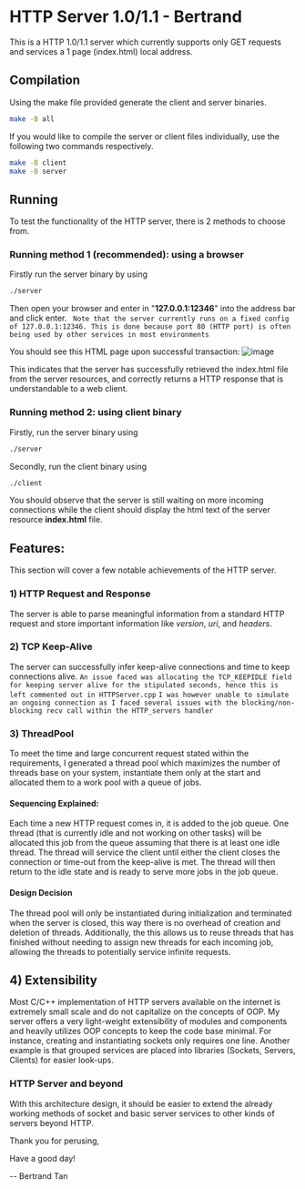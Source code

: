 # HTTP Server 1.0/1.1 - Bertrand 

This is a HTTP 1.0/1.1 server which currently supports only GET requests and services a 1 page (index.html) local address.

## Compilation
Using the make file provided generate the client and server binaries.
```sh
make -B all
```
If you would like to compile the server or client files individually, use the following two commands respectively.
```sh
make -B client
make -B server
```
## Running
To test the functionality of the HTTP server, there is 2 methods to choose from.
### Running method 1 (recommended): using a browser
Firstly run the server binary by using
```sh
./server
```
Then open your browser and enter in "**127.0.0.1:12346**" into the address bar and click enter.
` Note that the server currently runs on a fixed config of 127.0.0.1:12346. This is done because port 80 (HTTP port) is often being used by other services in most environments` 

You should see this HTML page upon successful transaction:
![image](https://user-images.githubusercontent.com/44689249/143078809-7e86538a-f0e9-49e8-be63-985a24fe1469.png)

This indicates that the server has successfully retrieved the index.html file from the server resources, and correctly returns a HTTP response that is understandable to a web client.

### Running method 2: using client binary
Firstly, run the server binary using
```sh
./server
```
Secondly, run the client binary using
```sh
./client
```
You should observe that the server is still waiting on more incoming connections while the client should display the html text of the server resource **index.html** file.

## Features:
This section will cover a few notable achievements of the HTTP server.

### 1) HTTP Request and Response
The server is able to parse meaningful information from a standard HTTP request and store important information like *version*, *uri*, and *headers*. 

### 2) TCP Keep-Alive
The server can successfully infer keep-alive connections and time to keep connections alive. 
`An issue faced was allocating the TCP_KEEPIDLE field for keeping server alive for the stipulated seconds, hence this is left commented out in HTTPServer.cpp`
`I was however unable to simulate an ongoing connection as I faced several issues with the blocking/non-blocking recv call within the HTTP_servers handler`

### 3) ThreadPool
To meet the time and large concurrent request stated within the requirements, I generated a thread pool which maximizes the number of threads base on your system, instantiate them only at the start and allocated them to a work pool with a queue of jobs.

#### Sequencing Explained:
Each time a new HTTP request comes in, it is added to the job queue. One thread (that is currently idle and not working on other tasks) will be allocated this job from the queue assuming that there is at least one idle thread. The thread will service the client until either the client closes the connection or time-out from the keep-alive is met. The thread will then return to the idle state and is ready to serve more jobs in the job queue.

#### Design Decision
The thread pool will only be instantiated during initialization and terminated when the server is closed, this way there is no overhead of creation and deletion of threads. Additionally, the this allows us to reuse threads that has finished without needing to assign new threads for each incoming job, allowing the threads to potentially service infinite requests.

## 4) Extensibility
Most C/C++ implementation of HTTP servers available on the internet is extremely small scale and do not capitalize on the concepts of OOP. My server offers a very light-weight extensibility of modules and components and heavily utilizes OOP concepts to keep the code base minimal. For instance, creating and instantiating sockets only requires one line. Another example is that grouped services are placed into libraries (Sockets, Servers, Clients) for easier look-ups.

### HTTP Server and beyond 
With this architecture design, it should be easier to extend the already working methods of socket and basic server services to other kinds of servers beyond HTTP.

Thank you for perusing, <p>Have a good day!</p>
-- Bertrand Tan
